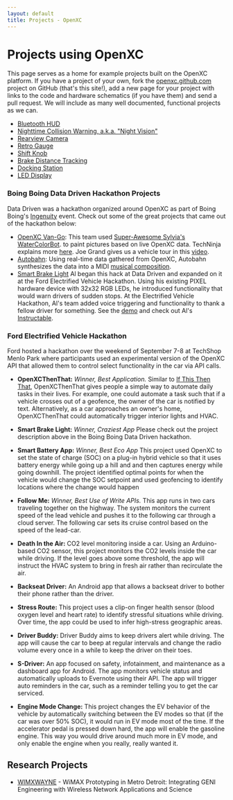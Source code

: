```yaml
---
layout: default
title: Projects - OpenXC
---
```


<div class="page-header">
    <h1>Projects using OpenXC</h1>
</div>

This page serves as a home for example projects built on the OpenXC platform. If
you have a project of your own, fork the [openxc.github.com][] project on GitHub
(that's this site!), add a new page for your project with links to the code and
hardware schematics (if you have them) and send a pull request. We will include
as many well documented, functional projects as we can.

* [Bluetooth HUD](/projects/bluetooth-hud.html)
* [Nighttime Collision Warning, a.k.a. "Night Vision"](/projects/nightvision.html)
* [Rearview Camera](/projects/rearview-camera.html)
* [Retro Gauge](/projects/retro-gauge.html)
* [Shift Knob](/projects/shift-knob.html)
* [Brake Distance Tracking](/projects/brakedist.html)
* [Docking Station](/projects/docking-station.html)
* [LED Display](/projects/led-display.html)


### Boing Boing Data Driven Hackathon Projects
Data Driven was a hackathon organized around OpenXC as part of Boing
Boing's
<a href="http://boingboing.net/tag/ingenuity">Ingenuity</a> event.
Check out some of the great projects that came out of the hackathon
below:

* [OpenXC Van-Go](http://boingboing.net/2013/09/03/car-tells-robot-artist-what-to.html): This team used [Super-Awesome Sylvia's](http://sylviashow.com/) [WaterColorBot](http://watercolorbot.com/).
  to paint pictures based on live OpenXC data.  TechNinja explains
  more <a
  href="https://www.youtube.com/watch?feature=player_embedded&v=8xWfO5t02wI">here</a>.
  Joe Grand gives us a vehicle tour in this <a
  href="https://www.youtube.com/watch?v=VZedQH9FHiw">video</a>.
* [Autobahn](http://boingboing.net/2013/09/04/car-composes-kraftwerkian-musi.html):
  Using real-time data gathered from OpenXC, Autobahn synthesizes the
  data into a MIDI [musical composition](https://www.youtube.com/watch?feature=player_embedded&v=dj-LJQyGjls#t=39).
* [Smart Brake Light](http://ledpixelart.com/portfolio-item/smart-brake-light-prototype-2/)
  Al began this hack at Data Driven and expanded on it at the Ford
  Electrified Vehicle Hackathon.  Using his existing PIXEL hardware
  device with 32x32 RGB LEDs, he introduced functionality that would
  warn drivers of sudden stops.  At the Electrified Vehicle
  Hackathon, Al's team added voice triggering and functionality to
  thank a fellow driver for something.  See the
  [demo](http://ledpixelart.com/portfolio-item/smart-brake-light-prototype-2/) and check out Al's [Instructable](http://www.instructables.com/id/Smart-Brake-Light-Proof-of-Concept/).

### Ford Electrified Vehicle Hackathon
Ford hosted a hackathon over the weekend of September 7-8 at TechShop Menlo Park where participants used an experimental version of the OpenXC API that allowed them to control select functionality in the car via API calls.

* **OpenXCThenThat:** *Winner, Best Application.* Similar to [If This Then That](http://ifttt.com/), OpenXCThenThat gives people a simple way to automate daily tasks in their lives.  For example, one could automate a task such that if a vehicle crosses out of a geofence, the owner of the car is notified by text.  Alternatively, as a car approaches an owner's home, OpenXCThenThat could automatically trigger interior lights and HVAC.

* **Smart Brake Light:** *Winner, Craziest App* Please check out the project description above in the Boing Boing Data Driven hackathon.

* **Smart Battery App:** *Winner, Best Eco App* This project used OpenXC to set the state of charge (SOC) on a plug-in hybrid vehicle so that it uses battery energy while going up a hill and and then captures energy while going downhill.  The project identified optimal points for when the vehicle would change the SOC setpoint and used geofencing to identify locations where the change would happen

* **Follow Me:** *Winner, Best Use of Write APIs.*  This app runs in two cars traveling together on the highway.  The system monitors the current speed of the lead vehicle and pushes it to the following car through a cloud server. The following car sets its cruise control based on the speed of the lead-car.

* **Death In the Air:** CO2 level monitoring inside a car.  Using an Arduino-based CO2 sensor, this project monitors the CO2 levels inside the car while driving.  If the level goes above some threshold, the app will instruct the HVAC system to bring in fresh air rather than recirculate the air.

* **Backseat Driver:** An Android app that allows a backseat driver to bother their phone rather than the driver.  

* **Stress Route:** This project uses a clip-on finger health sensor (blood oxygen level and heart rate) to identify stressful situations while driving.  Over time, the app could be used to infer high-stress geographic areas.

* **Driver Buddy:** Driver Buddy aims to keep drivers alert while driving.  The app will cause the car to beep at regular intervals and change the radio volume every once in a while to keep the driver on their toes.

* **S-Driver:** An app focused on safety, infotainment, and maintenance as a dashboard app for Android. The app monitors vehicle status and automatically uploads to Evernote using their API.  The app will trigger auto reminders in the car, such as a reminder telling you to get the car serviced.

* **Engine Mode Change:** This project changes the EV behavior of the vehicle by automatically switching between the EV modes so that (if the car was over 50% SOC), it would run in EV mode most of the time.  If the accelerator pedal is pressed down hard, the app will enable the gasoline engine. This way you would drive around much more in EV mode, and only enable the engine when you really, really wanted it.







## Research Projects

* [WIMXWAYNE](http://groups.geni.net/geni/wiki/WIMXWAYNE) - WiMAX Prototyping in
  Metro Detroit: Integrating GENI Engineering with Wireless Network Applications
  and Science

[openxc.github.com]: https://github.com/openxc/openxc.github.com
